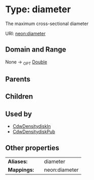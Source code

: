 
# Type: diameter


The maximum cross-sectional diameter

URI: [neon:diameter](https://data.neonscience.org/diameter)


## Domain and Range

None ->  <sub>OPT</sub> [Double](types/Double.md)

## Parents


## Children


## Used by

 * [CdwDensitydiskIn](CdwDensitydiskIn.md)
 * [CdwDensitydiskPub](CdwDensitydiskPub.md)

## Other properties

|  |  |  |
| --- | --- | --- |
| **Aliases:** | | diameter |
| **Mappings:** | | neon:diameter |

